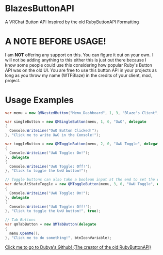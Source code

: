 # BlazesButtonAPI
A VRChat Button API Inspired by the old RubyButtonAPI Formatting

# A NOTE BEFORE USAGE!

I am **__NOT__** offering any support on this. You can figure it out on your own. I will not be adding anything to this either this is just out there because I know some people could use this considering how popular Ruby's Button API was on the old UI.
You are free to use this button API in your projects as long as you throw my name (WTFBlaze) in the credits of your client, mod, project. 
   

# Usage Examples

```cs
var menu = new QMNestedButton("Menu_Dashboard", 1, 3, "Blaze's Client", "Blaze's Client created by WTFBlaze!", "Blaze's Client");

var singleButton = new QMSingleButton(menu, 1, 0, "OwO", delegate
{
  Console.WriteLine("OwO Button Clicked!");
}, "Click me to write OwO in the Console!");

var toggleButton = new QMToggleButton(menu, 2, 0, "UwU Toggle", delegate
{
  Console.WriteLine("UwU Toggle: On!");
}, delegate
{
  Console.WriteLine("UwU Toggle: Off!");
}, "Click to toggle the UwU button!");

// Toggle buttons can also take a boolean input at the end to set the default starting state
var defaultStateToggle = new QMToggleButton(menu, 3, 0, "UwU Toggle", delegate
{
  Console.WriteLine("UwU Toggle: On!");
}, delegate
{
  Console.WriteLine("UwU Toggle: Off!");
}, "Click to toggle the UwU button!", true);

// Tab Buttons
var qmTabButton = new QMTabButton(delegate
{
  menu.OpenMe();
}, "Click me to do something!", btnIconVariable);
```

[Click me to go to Dubya's Github! (The creator of the old RubyButtonAPI)](https://github.com/DubyaDude)
